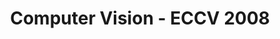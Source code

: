 ---
title: "Computer Vision - ECCV 2008"
year: 2008
pdf_url: ""
category: "vision"
author_list: "David A. Forsyth, Philip H.S. Torr, Andrew Zisserman"
grant: "NULL"
pub_in: "10th European Conference on Computer Vision, Marseille, France, October 12-18, 2008"
---